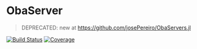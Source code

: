# ObaServer

> DEPRECATED: new at https://github.com/josePereiro/ObaServers.jl

[![Build Status](https://github.com/josePereiro/ObaServer.jl/actions/workflows/CI.yml/badge.svg?branch=main)](https://github.com/josePereiro/ObaServer.jl/actions/workflows/CI.yml?query=branch%3Amain)
[![Coverage](https://codecov.io/gh/josePereiro/ObaServer.jl/branch/main/graph/badge.svg)](https://codecov.io/gh/josePereiro/ObaServer.jl)

